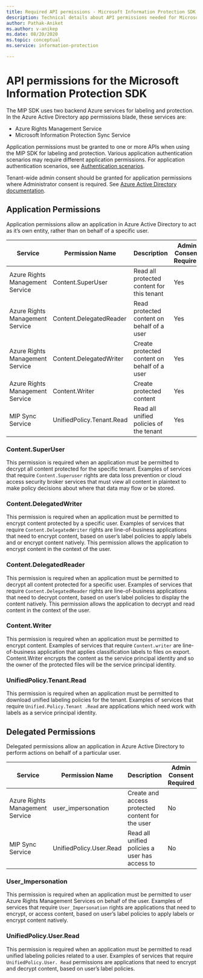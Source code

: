 ```yaml
---
title: Required API permissions - Microsoft Information Protection SDK
description: Technical details about API permissions needed for Microsoft Information Protection Software Development kit operations.
author: Pathak-Aniket
ms.author: v-anikep
ms.date: 08/20/2020
ms.topic: conceptual
ms.service: information-protection

---
```


# API permissions for the Microsoft Information Protection SDK

The MIP SDK uses two backend Azure services for labeling and protection. In the Azure Active Directory app permissions blade, these services are:

- Azure Rights Management Service
- Microsoft Information Protection Sync Service

Application permissions must be granted to one or more APIs when using the MIP SDK for labeling and protection. Various application authentication scenarios may require different application permissions. For application authentication scenarios, see [Authentication scenarios](https://docs.microsoft.com/azure/active-directory/develop/authentication-flows-app-scenarios).

Tenant-wide admin consent should be granted for application permissions where Administrator consent is required. See [Azure Active Directory documentation](https://docs.microsoft.com/azure/active-directory/manage-apps/grant-admin-consent#grant-admin-consent-in-app-registrations).

## Application Permissions

Application permissions allow an application in Azure Active Directory to act as it’s own entity, rather than on behalf of a specific user.

| Service                         | Permission Name           | Description                                  | Admin Consent Required |
| ------------------------------- | ------------------------- | -------------------------------------------- | ---------------------- |
| Azure Rights Management Service | Content.SuperUser         | Read all protected content for this tenant   | Yes                    |
| Azure Rights Management Service | Content.DelegatedReader   | Read protected content on behalf of a user   | Yes                    |
| Azure Rights Management Service | Content.DelegatedWriter   | Create protected content on behalf of a user | Yes                    |
| Azure Rights Management Service | Content.Writer            | Create protected content                     | Yes                    |
| MIP Sync Service                | UnifiedPolicy.Tenant.Read | Read all unified policies of the tenant      | Yes                    |

### Content.SuperUser

This permission is required when an application must be permitted to decrypt all content protected for the specific tenant. Examples of services that require `Content.Superuser` rights are data loss prevention or cloud access security broker services that must view all content in plaintext to make policy decisions about where that data may flow or be stored.  

### Content.DelegatedWriter

This permission is required when an application must be permitted to encrypt content protected by a specific user. Examples of services that require `Content.DelegatedWriter` rights are line-of-business applications that need to encrypt content, based on user’s label policies to apply labels and or encrypt content natively. This permission allows the application to encrypt content in the context of the user.

### Content.DelegatedReader

This permission is required when an application must be permitted to decrypt all content protected for a specific user. Examples of services that require `Content.DelegatedReader` rights are line-of-business applications that need to decrypt content, based on user’s label policies to display the content natively. This permission allows the application to decrypt and read content in the context of the user.

### Content.Writer

This permission is required when an application must be permitted to encrypt content. Examples of services that require `Content.writer` are line-of-business application that applies classification labels to files on export. Content.Writer encrypts the content as the service principal identity and so the owner of the protected files will be the service principal identity.

### UnifiedPolicy.Tenant.Read

This permission is required when an application must be permitted to download unified labeling policies for the tenant. Examples of services that require `Unified.Policy.Tenant .Read` are applications which need work with labels as a service principal identity.

## Delegated Permissions

Delegated permissions allow an application in Azure Active Directory to perform actions on behalf of a particular user.

| Service                         | Permission Name         | Description                                      | Admin Consent Required |
| ------------------------------- | ----------------------- | ------------------------------------------------ | ---------------------- |
| Azure Rights Management Service | user_impersonation      | Create and access protected content for the user | No                     |
| MIP Sync Service                | UnifiedPolicy.User.Read | Read all unified policies a user has access to   | No                     |

### User_Impersonation

This permission is required when an application must be permitted to user Azure Rights Management Services on behalf of the user. Examples of services that require `User_Impersonation` rights are applications that need to encrypt, or access content, based on user’s label policies to apply labels or encrypt content natively.
  
### UnifiedPolicy.User.Read

This permission is required when an application must be permitted to read unified labeling policies related to a user. Examples of services that require `UnifiedPolicy.User. Read` permissions are applications that need to encrypt and decrypt content, based on user’s label policies.
